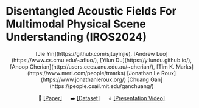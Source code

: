# Disentangled Acoustic Fields For Multimodal Physical Scene Understanding (IROS2024)

<div align="center">
[Jie Yin](https://github.com/sjtuyinjie),
[Andrew Luo](https://www.cs.cmu.edu/~afluo/),
[Yilun Du](https://yilundu.github.io/),
[Anoop Cherian](http://users.cecs.anu.edu.au/~cherian/),
[Tim K. Marks](https://www.merl.com/people/tmarks)
[Jonathan Le Roux](https://www.jonathanleroux.org/)
[Chuang Gan](https://people.csail.mit.edu/ganchuang/)


📝 [[Paper]](https://openreview.net/pdf?id=R3CDj2DLln)
&emsp;
➡️ [[Dataset]](https://github.com/chuangg/find_fallen_objects)
&emsp;
⭐️ [[Presentation Video]](https://www.bilibili.com/video/BV1xx421m75k/?spm_id_from=333.337.search-card.all.click&vd_source=0804300aea4065df90adde5398ee74b7)


</div>

